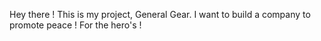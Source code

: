 Hey there ! 
This is my project, General Gear. 
I want to build a company to promote peace ! 
For the hero's ! 
